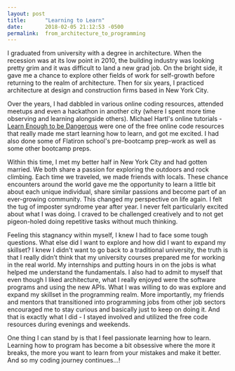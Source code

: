 ```yaml
---
layout: post
title:      "Learning to Learn"
date:       2018-02-05 21:12:53 -0500
permalink:  from_architecture_to_programming
---
```



I graduated from university with a degree in architecture. When the recession was at its low point in 2010, the building industry was looking pretty grim and it was difficult to land a new grad job. On the bright side, it gave me a chance to explore other fields of work for self-growth before returning to the realm of architecture. Then for six years, I practiced architecture at design and construction firms based in New York City. 

Over the years, I had dabbled in various online coding resources, attended meetups and even a hackathon in another city (where I spent more time observing and learning alongside others). Michael Hartl's online tutorials -  [Learn Enough to be Dangerous](https://www.learnenough.com/) were one of the free online code resources that really made me start learning how to learn, and got me excited. I had also done some of Flatiron school's pre-bootcamp prep-work as well as some other bootcamp preps. 

Within this time, I met my better half in New York City and had gotten married. We both share a passion for exploring the outdoors and rock climbing.  Each time we traveled, we made friends with locals. These chance encounters around the world gave me the opportunity to learn a little bit about each unique individual, share similar passions and become part of an ever-growing community. This changed my perspective on life again. I felt the tug of imposter syndrome year after year. I never felt particularly excited about what I was doing. I craved to be challenged creatively and to not get pigeon-holed doing repetitive tasks without much thinking. 

Feeling this stagnancy within myself, I knew I had to face some tough questions. What else did I want to explore and how did I want to expand my skillset? I knew I didn't want to go back to a traditional university, the truth is that I really didn’t think that my university courses prepared me for working in the real world. My internships and putting hours in on the jobs is what helped me understand the fundamentals. I also had to admit to myself that even though I liked architecture, what I really enjoyed were the software programs and using the new APIs. What I was willing to do was explore and expand my skillset in the programming realm. More importantly, my friends and mentors that transitioned into programming jobs from other job sectors encouraged me to stay curious and basically just to keep on doing it. And that is exactly what I did - I stayed involved and utilized the free code resources during evenings and weekends. 

One thing I can stand by is that I feel passionate learning how to learn. Learning how to program has become a bit  obsessive where the more it breaks, the more you want to learn from your mistakes and make it better. And so my coding journey continues...!
